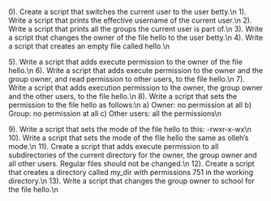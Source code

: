 0). Create a script that switches the current user to the user betty.\n
1). Write a script that prints the effective username of the current user.\n
2). Write a script that prints all the groups the current user is part of.\n
3). Write a script that changes the owner of the file hello to the user betty.\n
4). Write a script that creates an empty file called hello.\n

5). Write a script that adds execute permission to the owner of the file hello.\n
6). Write a script that adds execute permission to the owner and the group owner, and read permission to other users, to the file hello.\n
7). Write a script that adds execution permission to the owner, the group owner and the other users, to the file hello.\n
8). Write a script that sets the permission to the file hello as follows:\n
    a) Owner: no permission at all b) Group: no permission at all c) Other users: all the permissions\n


9). Write a script that sets the mode of the file hello to this: -rwxr-x-wx\n
10). Write a script that sets the mode of the file hello the same as olleh’s mode.\n
11). Create a script that adds execute permission to all subdirectories of the current directory for the owner, the group owner and all other users. Regular files should not be changed.\n
12). Create a script that creates a directory called my_dir with permissions 751 in the working directory.\n
13). Write a script that changes the group owner to school for the file hello.\n

